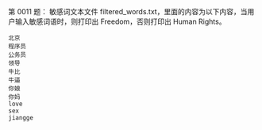 第 0011 题： 敏感词文本文件 filtered_words.txt，里面的内容为以下内容，当用户输入敏感词语时，则打印出 Freedom，否则打印出 Human Rights。

```
北京
程序员
公务员
领导
牛比
牛逼
你娘
你妈
love
sex
jiangge